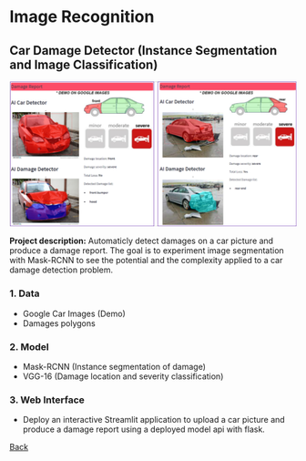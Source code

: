 # Image Recognition
## Car Damage Detector (Instance Segmentation and Image Classification)
![](/images/image_car_damage.png)

**Project description:** Automaticly detect damages on a car picture and produce a damage report. The goal is to experiment image segmentation with Mask-RCNN to see the potential and the complexity applied to a car damage detection problem.

### 1. Data
* Google Car Images (Demo)
* Damages polygons

### 2. Model
* Mask-RCNN (Instance segmentation of damage)
* VGG-16 (Damage location and severity classification)

### 3. Web Interface
* Deploy an interactive Streamlit application to upload a car picture and produce a damage report using a deployed model api with flask.

[Back](https://cotedave.github.io/)
